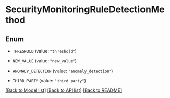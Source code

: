 # SecurityMonitoringRuleDetectionMethod

## Enum

- `THRESHOLD` (value: `"threshold"`)

- `NEW_VALUE` (value: `"new_value"`)

- `ANOMALY_DETECTION` (value: `"anomaly_detection"`)

- `THIRD_PARTY` (value: `"third_party"`)

[[Back to Model list]](../README.md#documentation-for-models) [[Back to API list]](../README.md#documentation-for-api-endpoints) [[Back to README]](../README.md)
